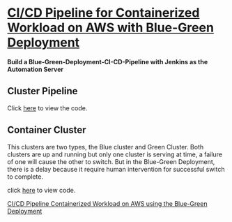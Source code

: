 # [CI/CD Pipeline for Containerized Workload on AWS with Blue-Green Deployment](https://github.com/eedygreen/Rolling-Deployment-CI-CD-Pipeline-)

**Build a Blue-Green-Deployment-CI-CD-Pipeline with Jenkins as the Automation Server**

## Cluster Pipeline
Click [here](https://github.com/eedygreen/Rolling-Deployment-CI-CD-Pipeline-/tree/master/Cluster-pipeline) to view the code.

## Container Cluster
This clusters are two types, the Blue cluster and Green Cluster. Both clusters are up and running but only one cluster is serving at time, a failure of one will cause the other to switch. 
But in the Blue-Green Deployment, there is a delay because it require human intervention for successful switch to complete.

click [here](https://github.com/eedygreen/Rolling-Deployment-CI-CD-Pipeline-/tree/master/Container-pipeline) to view code.



[CI/CD Pipeline Containerized Workload on AWS using the Blue-Green Deployment](https://github.com/eedygreen/Rolling-Deployment-CI-CD-Pipeline-)
